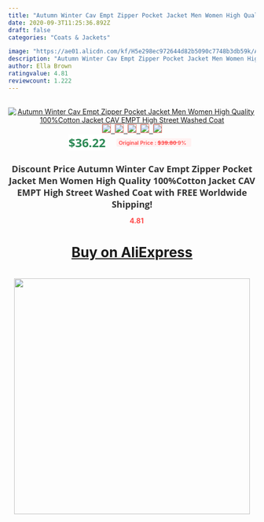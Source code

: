 ```yaml
---
title: "Autumn Winter Cav Empt Zipper Pocket Jacket Men Women High Quality 100%Cotton Jacket CAV EMPT High Street Washed Coat"
date: 2020-09-3T11:25:36.892Z
draft: false
categories: "Coats & Jackets"

image: "https://ae01.alicdn.com/kf/H5e298ec972644d82b5090c7748b3db59k/Autumn-Winter-Cav-Empt-Zipper-Pocket-Jacket-Men-Women-High-Quality-100-Cotton-Jacket-CAV-EMPT.jpg"
description: "Autumn Winter Cav Empt Zipper Pocket Jacket Men Women High Quality 100%Cotton Jacket CAV EMPT High Street Washed Coat"
author: Ella Brown
ratingvalue: 4.81
reviewcount: 1.222
---
```

<br>
<div style="text-align: center;">
<a href="https://s.click.aliexpress.com/e/_AC70dB" target="_blank" rel="nofollow noopener noreferrer"><img alt="Autumn Winter Cav Empt Zipper Pocket Jacket Men Women High Quality 100%Cotton Jacket CAV EMPT High Street Washed Coat" class="magnifier-image" src="https://ae01.alicdn.com/kf/H5e298ec972644d82b5090c7748b3db59k/Autumn-Winter-Cav-Empt-Zipper-Pocket-Jacket-Men-Women-High-Quality-100-Cotton-Jacket-CAV-EMPT.jpg_640x640.jpg">
<br>
<img style="border:1px solid salmon" src="https://ae01.alicdn.com/kf/H5e298ec972644d82b5090c7748b3db59k/Autumn-Winter-Cav-Empt-Zipper-Pocket-Jacket-Men-Women-High-Quality-100-Cotton-Jacket-CAV-EMPT.jpg_120x120.jpg">&nbsp;&nbsp;<img style="border:1px solid salmon" src="https://ae01.alicdn.com/kf/H7db338a8a49d4a0495b85780e51398f5g/Autumn-Winter-Cav-Empt-Zipper-Pocket-Jacket-Men-Women-High-Quality-100-Cotton-Jacket-CAV-EMPT.jpg_120x120.jpg">&nbsp;&nbsp;<img style="border:1px solid salmon" src="https://ae01.alicdn.com/kf/Hd005a0961a674547af9db6b52c2353c4y/Autumn-Winter-Cav-Empt-Zipper-Pocket-Jacket-Men-Women-High-Quality-100-Cotton-Jacket-CAV-EMPT.jpg_120x120.jpg">&nbsp;&nbsp;<img style="border:1px solid salmon" src="https://ae01.alicdn.com/kf/Hda692208d8ce49f7ab05fae6f7a3f9f3L/Autumn-Winter-Cav-Empt-Zipper-Pocket-Jacket-Men-Women-High-Quality-100-Cotton-Jacket-CAV-EMPT.jpg_120x120.jpg">&nbsp;&nbsp;<img style="border:1px solid salmon" src="https://ae01.alicdn.com/kf/Hd18351b34d2442b49caef9ddde06a33bm/Autumn-Winter-Cav-Empt-Zipper-Pocket-Jacket-Men-Women-High-Quality-100-Cotton-Jacket-CAV-EMPT.jpg_120x120.jpg"></a></div><br0>
<div style="text-align: center;"><span style="background-color: white; border: 0px; box-sizing: border-box; color: seagreen; display: inline-block; font-family: &quot;open sans&quot; , &quot;arial&quot; , &quot;helvetica&quot; , sans-serif , &quot;heiti&quot;; font-size: 24px; font-stretch: inherit; font-weight: 700; line-height: inherit; margin: 0px 10px 0px 0px; padding: 0px; vertical-align: middle;">$36.22 </span>
<span style="background: rgb(255 , 241 , 241); border-radius: 3px; border: 0px; box-sizing: border-box; color: #ff4747; display: inline-block; font-family: inherit; font-size: 12px; font-stretch: inherit; font-style: inherit; font-variant: inherit; font-weight: 600; line-height: inherit; margin: 0px; padding: 2px 5px; transform: scale(0.9); vertical-align: middle;">Original Price : <b style="text-decoration: line-through;">$39.80 </b> 9%&nbsp;&nbsp;</span></div>
<h1 style="color: #333333; display: inline-block; font-family: &quot;open sans&quot; , &quot;arial&quot; , &quot;helvetica&quot; , sans-serif , &quot;heiti&quot;; font-size: 18px; font-stretch: inherit; font-weight: 700; text-align: center;">Discount Price Autumn Winter Cav Empt Zipper Pocket Jacket Men Women High Quality 100%Cotton Jacket CAV EMPT High Street Washed Coat with FREE Worldwide Shipping!</h1>
<div style="color: #ff4747; text-align: center;">
<img src="https://4.bp.blogspot.com/-M0ZcTcb-5uY/XleCXlxnR4I/AAAAAAAAAEc/OrjgMkXV1oMQFaCRZj5HQwOCBcu3w1FegCPcBGAYYCw/s1600/star.png" style="height: 15px;">&nbsp;<b>4.81</b></div>
<div class="button_cont" align="center"><a class="buynow_a" href="https://s.click.aliexpress.com/e/_AC70dB" target="_blank" rel="nofollow noopener noreferrer"><H1>Buy on AliExpress</H1></a></div><br>
<div class="separator" style="clear: both; text-align: center;">
<img src="https://lh3.googleusercontent.com/-pTy5HemUv9M/XlePHvY0dAI/AAAAAAAAAE4/0nX5iRUoIWY8eMW9Dpxeirr157OZliDIgCLcBGAsYHQ/s1600/badge.gif" width="480">
</div>
